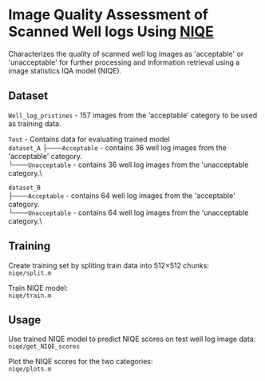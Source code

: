 # Image Quality Assessment of Scanned Well logs Using [NIQE](https://ieeexplore.ieee.org/document/6353522/)

Characterizes the quality of scanned well log images as 'acceptable' or 'unacceptable' for further processing and information retrieval using a image statistics IQA model (NIQE). 

## Dataset
`Well_log_pristines` - 157 images from the 'acceptable' category to be used as training data.

`Test` - Contains data for evaluating trained model  
`dataset_A`
├───`Acceptable` - contains 36 well log images from the 'acceptable' category.\
└───`Unacceptable` - contains 36 well log images from the 'unacceptable category.\

`dataset_B`\
├───`Acceptable` - contains 64 well log images from the 'acceptable' category.\
└───`Unacceptable` - contains 64 well log images from the 'unacceptable category.\


## Training
Create training set by spliting train data into 512×512 chunks:  
`niqe/split.m`  

Train NIQE model:  
`niqe/train.m`  

## Usage
Use trained NIQE model to predict NIQE scores on test well log image data:  
`niqe/get_NIQE_scores`

 Plot the NIQE scores for the two categories:  
 `niqe/plots.m`


